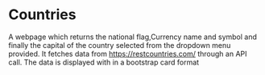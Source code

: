 # Countries
A webpage which returns the national flag,Currency name and symbol and finally the capital of the country selected from the dropdown menu provided. 
It fetches data from https://restcountries.com/ through an API call.
The data is displayed with in a bootstrap card format
